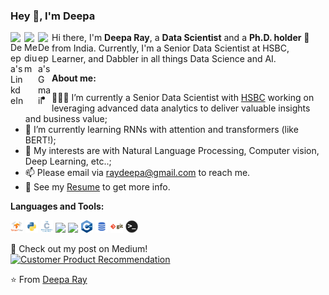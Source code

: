 ### Hey 👋, I'm Deepa

<a href="https://www.linkedin.com/in/drdeeparay//">
  <img align="left" alt="Deepa's LinkdeIn" width="22px" src="https://cdn.jsdelivr.net/npm/simple-icons@v3/icons/linkedin.svg" />
</a>
<a href="https://medium.com/@raydeepa">
  <img align="left" alt="Medium" width="22px" src="https://cdn.jsdelivr.net/npm/simple-icons@3.1.0/icons/medium.svg" />
</a>
<a href="mailto:raydeepa@gmail.com">
  <img align="left" alt="Deepa's Gmail" width="22px" src="https://cdn.jsdelivr.net/npm/simple-icons@v3/icons/gmail.svg" />
</a>

Hi there, I'm **Deepa Ray**, a **Data Scientist** and a **Ph.D. holder** 🚀 from India.  Currently, I'm a Senior Data Scientist at HSBC, Learner, and Dabbler in all things Data Science and AI. 

**About me:**

- 👩🏽‍💻 I’m currently a Senior Data Scientist with [HSBC](https://www.hsbc.com/) working on leveraging advanced data analytics to deliver valuable insights and business value;
- 🌱 I’m currently learning RNNs with attention and transformers (like BERT!); 
- 🤔 My interests are with Natural Language Processing, Computer vision, Deep Learning, etc..;
- 📫 Please email via raydeepa@gmail.com to reach me.
- 📝 See my [Resume](https://drive.google.com/file/d/1pUey-IOHbb0ny51dWJ8sOSQQXyjWsqg8/view) to get more info.

**Languages and Tools:**  

<code><img height="20" src="https://raw.githubusercontent.com/github/explore/80688e429a7d4ef2fca1e82350fe8e3517d3494d/topics/tensorflow/tensorflow.png"></code>
<code><img height="20" src="https://raw.githubusercontent.com/github/explore/80688e429a7d4ef2fca1e82350fe8e3517d3494d/topics/python/python.png"></code>
<code><img height="20" src="https://raw.githubusercontent.com/github/explore/80688e429a7d4ef2fca1e82350fe8e3517d3494d/topics/c/c.png"></code>
<code><img height="20" src="https://upload.wikimedia.org/wikipedia/commons/thumb/a/ae/Keras_logo.svg/1200px-Keras_logo.svg.png"></code>
<code><img height="20" src="https://upload.wikimedia.org/wikipedia/commons/thumb/0/05/Scikit_learn_logo_small.svg/1280px-Scikit_learn_logo_small.svg.png"></code>
<code><img height="20" src="https://raw.githubusercontent.com/github/explore/80688e429a7d4ef2fca1e82350fe8e3517d3494d/topics/cpp/cpp.png"></code>
<code><img height="20" src="https://raw.githubusercontent.com/github/explore/80688e429a7d4ef2fca1e82350fe8e3517d3494d/topics/sql/sql.png"></code>
<code><img height="20" src="https://raw.githubusercontent.com/github/explore/80688e429a7d4ef2fca1e82350fe8e3517d3494d/topics/git/git.png"></code>
<code><img height="20" src="https://raw.githubusercontent.com/github/explore/80688e429a7d4ef2fca1e82350fe8e3517d3494d/topics/terminal/terminal.png"></code>

📝 Check out my post on Medium! 
    <br> <a target="_blank" href="https://github-readme-medium-recent-article.vercel.app/medium/@raydeepa/0"><img src="https://github-readme-medium-recent-article.vercel.app/medium/@raydeepa/0" alt="Customer Product Recommendation"></a>
    
⭐️ From [Deepa Ray](https://github.com/drray30)

<!--
**drray30/drray30** is a ✨ _special_ ✨ repository because its `README.md` (this file) appears on your GitHub profile.

Here are some ideas to get you started:

- 🔭 I’m currently working on ...
- 🌱 I’m currently learning ...
- 👯 I’m looking to collaborate on ...
- 🤔 I’m looking for help with ...
- 💬 Ask me about ...
- 📫 How to reach me: ...
- 😄 Pronouns: ...
- ⚡ Fun fact: ...
-->


